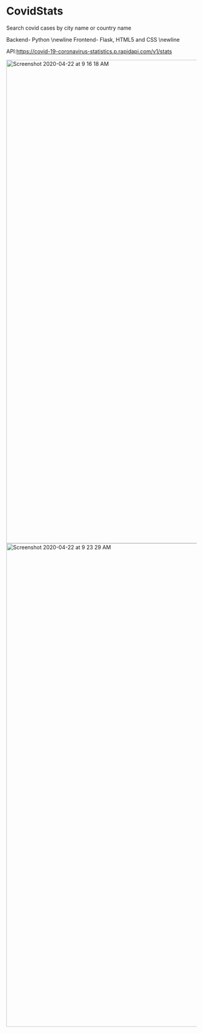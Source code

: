 # CovidStats
Search covid cases by city name or country name

Backend- Python \newline
Frontend- Flask, HTML5 and CSS \newline

API:https://covid-19-coronavirus-statistics.p.rapidapi.com/v1/stats

<img width="1279" alt="Screenshot 2020-04-22 at 9 16 18 AM" src="https://user-images.githubusercontent.com/55222594/79986365-ef5d4d80-8479-11ea-984e-8e1d128aef7e.png">


<img width="1279" alt="Screenshot 2020-04-22 at 9 23 29 AM" src="https://user-images.githubusercontent.com/55222594/79987087-fc2e7100-847a-11ea-9d7a-8d925804caad.png">
